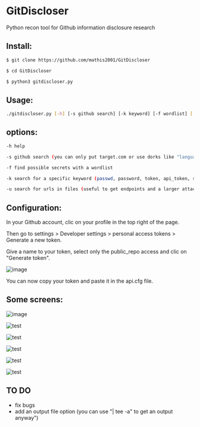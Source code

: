 # GitDiscloser
Python recon tool for Github information disclosure research

## Install:
```bash
$ git clone https://github.com/mathis2001/GitDiscloser

$ cd GitDiscloser

$ python3 gitdiscloser.py
```
## Usage:
```bash
./gitdiscloser.py [-h] [-s github search] [-k keyword] [-f wordlist] [-u]
```
## options:
```bash
-h help

-s github search (you can only put target.com or use dorks like "language:python target.com")

-f find possible secrets with a wordlist

-k search for a specific keyword (passwd, password, token, api_token, secret, private, ldap...)

-u search for urls in files (useful to get endpoints and a larger attack surface)
```
## Configuration:

In your Github account, clic on your profile in the top right of the page.

Then go to settings > Developer settings > personal access tokens > Generate a new token.

Give a name to your token, select only the public_repo access and clic on "Generate token".

![image](https://user-images.githubusercontent.com/40497633/171192364-aa66b523-cb2f-40e4-bcf2-8b007a1ad682.png)


You can now copy your token and paste it in the api.cfg file.

## Some screens:

![image](https://user-images.githubusercontent.com/40497633/171377224-106dbd7c-aac7-4684-8fe8-4602470518fb.png)

![test](https://user-images.githubusercontent.com/40497633/171198846-f6cf1d46-87e9-4297-9b10-d47ac858f4a7.png)

![test](https://user-images.githubusercontent.com/40497633/171200623-941d6392-3860-4707-a62b-fc62193787cb.png)

![test](https://user-images.githubusercontent.com/40497633/171198551-7a38fa0a-2ec8-47e5-9641-9737b3706903.png)

![test](https://user-images.githubusercontent.com/40497633/171199524-cb1fec1e-2479-4624-9004-faebb9e835a2.png)

![test](https://user-images.githubusercontent.com/40497633/171377033-91ba2761-18fd-4b75-9158-758d7db21473.png)

## TO DO

- fix bugs
- add an output file option (you can use "| tee -a" to get an output anyway") 
